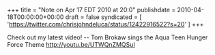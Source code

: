 +++
title = "Note on Apr 17 EDT 2010 at 20:0"
publishdate = 2010-04-18T00:00:00+00:00
draft = false
syndicated = [ 'https://twitter.com/chrisjohndeluca/status/12422916522?s=20' ]
+++

Check out my latest video! -- Tom Brokaw sings the Aqua Teen Hunger Force Theme http://youtu.be/UTWQnZMQSuI
